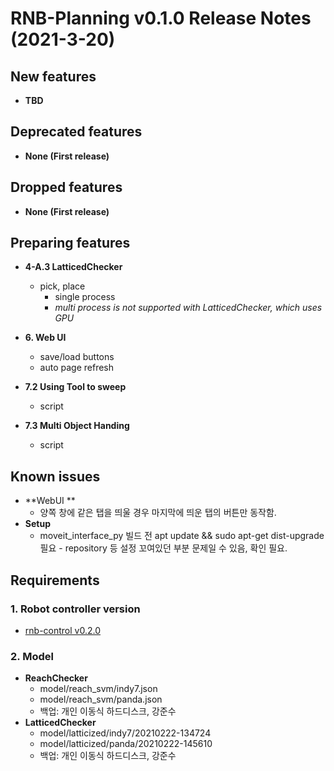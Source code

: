# RNB-Planning v0.1.0 Release Notes (2021-3-20)
## New features
* **TBD**  
  
## Deprecated features
* **None (First release)**  
  
  
## Dropped features
* **None (First release)**  
  
  
## Preparing features
* **4-A.3 LatticedChecker**  
  - pick, place
    - single process
    - *multi process is not supported with LatticedChecker, which uses GPU*
    
* **6. Web UI**
  - save/load buttons
  - auto page refresh
  
* **7.2 Using Tool to sweep**  
  - script
* **7.3 Multi Object Handing**  
  - script
  
  
## Known issues
* **WebUI **
  * 양쪽 창에 같은 탭을 띄울 경우 마지막에 띄운 탭의 버튼만 동작함.
* **Setup**
  * moveit_interface_py 빌드 전 apt update && sudo apt-get dist-upgrade 필요 - repository 등 설정 꼬여있던 부분 문제일 수 있음, 확인 필요.
  
  
## Requirements

### 1. Robot controller version
  - [rnb-control v0.2.0](https://github.com/rnb-disinfection/rnb-control/releases/tag/v0.2.0-panda)

### 2. Model
* **ReachChecker**
  - model/reach_svm/indy7.json
  - model/reach_svm/panda.json
  - 백업: 개인 이동식 하드디스크, 강준수
* **LatticedChecker**
  - model/latticized/indy7/20210222-134724
  - model/latticized/panda/20210222-145610
  - 백업: 개인 이동식 하드디스크, 강준수
